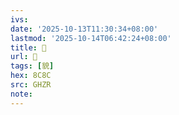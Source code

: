 ```yaml
---
ivs:
date: '2025-10-13T11:30:34+08:00'
lastmod: '2025-10-14T06:42:24+08:00'
title: 󰦗
url: 󰦗
tags: [貌]
hex: 8C8C
src: GHZR
note:
---
```

